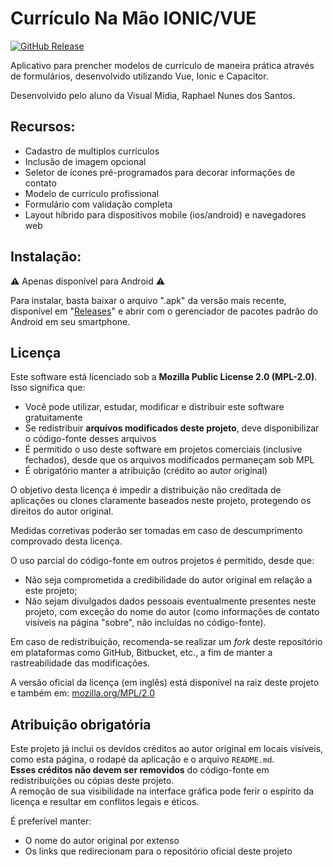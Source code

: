 # Currículo Na Mão IONIC/VUE

[![GitHub Release](https://img.shields.io/github/v/release/RaphaelNunes10/app-curriculum?display_name=release)](https://github.com/RaphaelNunes10/app-curriculum/releases)

Aplicativo para prencher modelos de currículo de maneira prática através de
formulários, desenvolvido utilizando Vue, Ionic e Capacitor.

Desenvolvido pelo aluno da Visual Mídia, Raphael Nunes dos Santos.

## Recursos:

- Cadastro de multiplos currículos
- Inclusão de imagem opcional
- Seletor de ícones pré-programados para decorar informações de contato
- Modelo de currículo profissional
- Formulário com validação completa
- Layout híbrido para dispositivos mobile (ios/android) e navegadores web

## Instalação:

⚠️ Apenas disponível para Android ⚠️

Para instalar, basta baixar o arquivo ".apk" da versão mais recente, disponível
em
"[Releases](https://github.com/RaphaelNunes10/app-curriculum/releases/tag/stable)"
e abrir com o gerenciador de pacotes padrão do Android em seu smartphone.

## Licença

Este software está licenciado sob a **Mozilla Public License 2.0 (MPL-2.0)**.
Isso significa que:

- Você pode utilizar, estudar, modificar e distribuir este software
  gratuitamente
- Se redistribuir **arquivos modificados deste projeto**, deve disponibilizar o
  código-fonte desses arquivos
- É permitido o uso deste software em projetos comerciais (inclusive fechados),
  desde que os arquivos modificados permaneçam sob MPL
- É obrigatório manter a atribuição (crédito ao autor original)

O objetivo desta licença é impedir a distribuição não creditada de aplicações ou
clones claramente baseados neste projeto, protegendo os direitos do autor
original.

Medidas corretivas poderão ser tomadas em caso de descumprimento comprovado
desta licença.

O uso parcial do código-fonte em outros projetos é permitido, desde que:

- Não seja comprometida a credibilidade do autor original em relação a este
  projeto;
- Não sejam divulgados dados pessoais eventualmente presentes neste projeto, com
  exceção do nome do autor (como informações de contato visíveis na página
  "sobre", não incluídas no código-fonte).

Em caso de redistribuição, recomenda-se realizar um _fork_ deste repositório em
plataformas como GitHub, Bitbucket, etc., a fim de manter a rastreabilidade das
modificações.

A versão oficial da licença (em inglês) está disponível na raiz deste projeto e
também em: [mozilla.org/MPL/2.0](https://www.mozilla.org/MPL/2.0/)

## Atribuição obrigatória

Este projeto já inclui os devidos créditos ao autor original em locais visíveis,
como esta página, o rodapé da aplicação e o arquivo `README.md`.\
**Esses créditos não devem ser removidos** do código-fonte em redistribuições ou
cópias deste projeto.\
A remoção de sua visibilidade na interface gráfica pode ferir o espírito da
licença e resultar em conflitos legais e éticos.

É preferível manter:

- O nome do autor original por extenso
- Os links que redirecionam para o repositório oficial deste projeto
